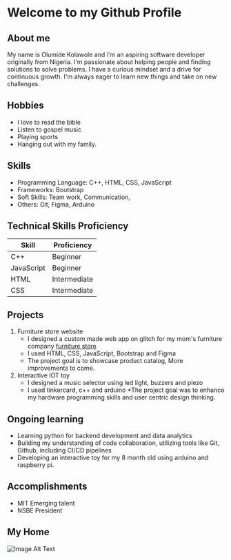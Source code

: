 # Welcome to my Github Profile

## About me

My name is Olumide Kolawole and i'm an aspiring software developer originally from
Nigeria. I'm passionate about helping people and finding solutions to solve problems.
I have a curious mindset and a drive for continuous growth. I'm always eager to
learn new things and take on new challenges.

## Hobbies

- I love to read the bible
- Listen to gospel music
- Playing sports
- Hanging out with my family.

## Skills

- Programming Language: C++, HTML, CSS, JavaScript
- Frameworks: Bootstrap
- Soft Skills: Team work, Communication,
- Others: Git, Figma, Arduino

## Technical Skills Proficiency

| Skill      | Proficiency  |
| ---------- | ------------ |
| C++        | Beginner     |
| JavaScript | Beginner     |
| HTML       | Intermediate |
| CSS        | Intermediate |

## Projects

1. Furniture store website
   - I designed a custom made web app on glitch for my mom's furniture company
     [furniture store](https://jk-furniture-v1.glitch.me)
   - I used HTML, CSS, JavaScript, Bootstrap and Figma
   - The project goal is to showcase product catalog,
     More improvements to come.
2. Interactive IOT toy
   - I designed a music selector using led light, buzzers and piezo
   - I used tinkercard, c++ and arduino
     \*The project goal was to enhance my hardware programming skills and
     user centric design thinking.

## Ongoing learning

- Learning python for backend development and data analytics
- Building my understanding of code collaboration, utilizing tools like Git, Github,
  including CI/CD pipelines
- Developing an interactive toy for my 8 month old using arduino and raspberry pi.

## Accomplishments

- MIT Emerging talent
- NSBE President

## My Home

![Image Alt Text](https://images.unsplash.com/photo-1678652225243-8445e7535e36?q=80&w=1624&auto=format&fit=crop&ixlib=rb-4.0.3&ixid=M3wxMjA3fDB8MHxwaG90by1wYWdlfHx8fGVufDB8fHx8fA%3D%3D)
